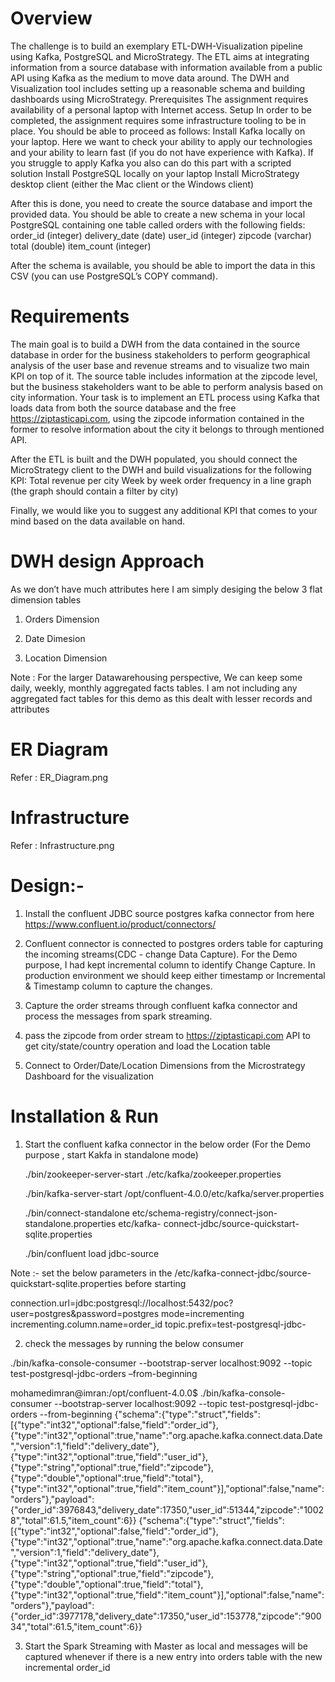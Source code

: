 ﻿# Overview
The challenge is to build an exemplary ETL-DWH-Visualization pipeline using Kafka, PostgreSQL and MicroStrategy. The ETL aims at integrating information from a source database with information available from a public API using Kafka as the medium to move data around. The DWH and Visualization tool includes setting up a reasonable schema and building dashboards using MicroStrategy.
Prerequisites
The assignment requires availability of a personal laptop with Internet access.
Setup
In order to be completed, the assignment requires some infrastructure tooling to be in place. You should be able to proceed as follows:
Install Kafka locally on your laptop. Here we want to check your ability to apply our technologies and your ability to learn fast (if you do not have experience with Kafka). If you struggle to apply Kafka you also can do this part with a scripted solution
Install PostgreSQL locally on your laptop
Install MicroStrategy desktop client (either the Mac client or the Windows client)

After this is done, you need to create the source database and import the provided data. You should be able to create a new schema in your local PostgreSQL containing one table called orders with the following fields:
order_id (integer)
delivery_date (date)
user_id (integer)
zipcode (varchar)
total (double)
item_count (integer)

After the schema is available, you should be able to import the data in this CSV (you can use PostgreSQL’s COPY command).
# Requirements
The main goal is to build a DWH from the data contained in the source database in order for the business stakeholders to perform geographical analysis of the user base and revenue streams and to visualize two main KPI on top of it.
The source table includes information at the zipcode level, but the business stakeholders want to be able to perform analysis based on city information. Your task is to implement an ETL process using Kafka that loads data from both the source database and the free https://ziptasticapi.com, using the zipcode information contained in the former to resolve information about the city it belongs to through mentioned API.

After the ETL is built and the DWH populated, you should connect the MicroStrategy client to the DWH and build visualizations for the following KPI:
Total revenue per city
Week by week order frequency in a line graph (the graph should contain a filter by city)

Finally, we would like you to suggest any additional KPI that comes to your mind based on the data available on hand.



# DWH design Approach

As we don’t have much attributes here I am simply desiging the below 3 flat dimension tables

1. Orders Dimension 

2. Date Dimesion 

3. Location Dimension

Note : For the larger Datawarehousing perspective, We can keep some daily, weekly, monthly aggregated facts tables. I am not including any aggregated fact tables for this demo as this dealt with lesser records and attributes

# ER Diagram

Refer : ER_Diagram.png



# Infrastructure

Refer : Infrastructure.png



# Design:-
1. Install the confluent JDBC source postgres kafka connector from here https://www.confluent.io/product/connectors/

2.  Confluent connector is connected to postgres orders table for capturing the incoming streams(CDC - change Data Capture). For the Demo purpose, I had kept incremental column to identify Change Capture. In production environment we should keep either timestamp or Incremental & Timestamp column to capture the changes.

3. Capture the order streams through confluent kafka connector  and process the messages from spark streaming.

4. pass the zipcode from order stream to  https://ziptasticapi.com API to get city/state/country operation and load the Location table

5. Connect to Order/Date/Location Dimensions from the Microstrategy Dashboard for the visualization

# Installation & Run

1. Start the confluent kafka connector in the below order
(For the Demo purpose , start Kakfa in standalone mode)


	./bin/zookeeper-server-start ./etc/kafka/zookeeper.properties

	 ./bin/kafka-server-start /opt/confluent-4.0.0/etc/kafka/server.properties

	 ./bin/connect-standalone etc/schema-registry/connect-json-standalone.properties etc/kafka-	connect-jdbc/source-quickstart-sqlite.properties

	 ./bin/confluent load jdbc-source

Note :- set the below parameters in the /etc/kafka-connect-jdbc/source-quickstart-sqlite.properties before starting

connection.url=jdbc:postgresql://localhost:5432/poc?user=postgres&password=postgres
mode=incrementing
incrementing.column.name=order_id
topic.prefix=test-postgresql-jdbc-

2. check the messages by running the below consumer

./bin/kafka-console-consumer --bootstrap-server localhost:9092 --topic test-postgresql-jdbc-orders –from-beginning

mohamedimran@imran:/opt/confluent-4.0.0$ ./bin/kafka-console-consumer --bootstrap-server localhost:9092 --topic test-postgresql-jdbc-orders --from-beginning
{"schema":{"type":"struct","fields":[{"type":"int32","optional":false,"field":"order_id"},{"type":"int32","optional":true,"name":"org.apache.kafka.connect.data.Date","version":1,"field":"delivery_date"},{"type":"int32","optional":true,"field":"user_id"},{"type":"string","optional":true,"field":"zipcode"},{"type":"double","optional":true,"field":"total"},{"type":"int32","optional":true,"field":"item_count"}],"optional":false,"name":"orders"},"payload":{"order_id":3976843,"delivery_date":17350,"user_id":51344,"zipcode":"10028","total":61.5,"item_count":6}}
{"schema":{"type":"struct","fields":[{"type":"int32","optional":false,"field":"order_id"},{"type":"int32","optional":true,"name":"org.apache.kafka.connect.data.Date","version":1,"field":"delivery_date"},{"type":"int32","optional":true,"field":"user_id"},{"type":"string","optional":true,"field":"zipcode"},{"type":"double","optional":true,"field":"total"},{"type":"int32","optional":true,"field":"item_count"}],"optional":false,"name":"orders"},"payload":{"order_id":3977178,"delivery_date":17350,"user_id":153778,"zipcode":"90034","total":61.5,"item_count":6}}

3. Start the Spark Streaming with Master as local and messages will be captured whenever if there is a new entry into orders table with the new incremental order_id





